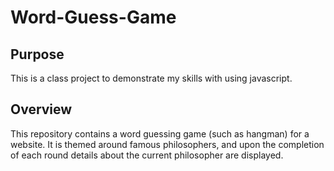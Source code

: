 # Word-Guess-Game

## Purpose
This is a class project to demonstrate my skills with using javascript. 

## Overview
This repository contains a word guessing game (such as hangman) for a website. It is themed around famous philosophers, and upon the completion of each round details about the current philosopher are displayed. 